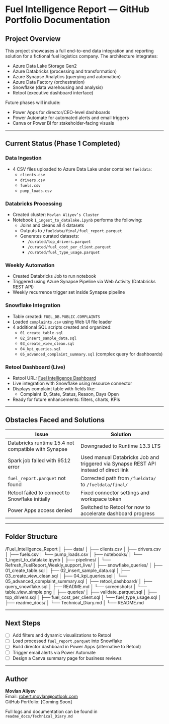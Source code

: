 # Fuel Intelligence Report — GitHub Portfolio Documentation

## Project Overview

This project showcases a full end-to-end data integration and reporting solution for a fictional fuel logistics company. The architecture integrates:

- Azure Data Lake Storage Gen2  
- Azure Databricks (processing and transformation)  
- Azure Synapse Analytics (querying and automation)  
- Azure Data Factory (orchestration)  
- Snowflake (data warehousing and analysis)  
- Retool (executive dashboard interface)

Future phases will include:

- Power Apps for director/CEO-level dashboards  
- Power Automate for automated alerts and email triggers  
- Canva or Power BI for stakeholder-facing visuals

---

## Current Status (Phase 1 Completed)

### Data Ingestion

- 4 CSV files uploaded to Azure Data Lake under container `fueldata`:
  - `clients.csv`
  - `drivers.csv`
  - `fuels.csv`
  - `pump_loads.csv`

### Databricks Processing

- Created cluster: `Movlan Aliyev’s Cluster`
- Notebook `1_ingest_to_datalake.ipynb` performs the following:
  - Joins and cleans all 4 datasets
  - Outputs to `/fueldata/final/fuel_report.parquet`
  - Generates curated datasets:
    - `/curated/top_drivers.parquet`
    - `/curated/fuel_cost_per_client.parquet`
    - `/curated/fuel_type_usage.parquet`

### Weekly Automation

- Created Databricks Job to run notebook  
- Triggered using Azure Synapse Pipeline via Web Activity (Databricks REST API)  
- Weekly recurrence trigger set inside Synapse pipeline  

### Snowflake Integration

- Table created: `FUEL_DB.PUBLIC.COMPLAINTS`
- Loaded `complaints.csv` using Web UI file loader  
- 4 additional SQL scripts created and organized:
  - `01_create_table.sql`
  - `02_insert_sample_data.sql`
  - `03_create_view_clean.sql`
  - `04_kpi_queries.sql`
  - `05_advanced_complaint_summary.sql` (complex query for dashboards)

### Retool Dashboard (Live)

- Retool URL: [Fuel Intelligence Dashboard](https://aliyevm.retool.com/apps/eea905a4-299d-11f0-952f-e37a8dc5f852/Fuel%20Intelligence%20Dashboard/page1)
- Live integration with Snowflake using resource connector  
- Displays complaint table with fields like:
  - Complaint ID, State, Status, Reason, Days Open
- Ready for future enhancements: filters, charts, KPIs

---

## Obstacles Faced and Solutions

| Issue                                                       | Solution                                                                                               |
| ----------------------------------------------------------- | -------------------------------------------------------------------------------------------------------- |
| Databricks runtime 15.4 not compatible with Synapse         | Downgraded to Runtime 13.3 LTS                                                                           |
| Spark job failed with 9512 error                            | Used manual Databricks Job and triggered via Synapse REST API instead of direct link                    |
| `fuel_report.parquet` not found                             | Corrected path from `/fueldata/` to `/fueldata/final/`                                                  |
| Retool failed to connect to Snowflake initially             | Fixed connector settings and workspace token                                                             |
| Power Apps access denied                                    | Switched to Retool for now to accelerate dashboard progress                                              |

---

## Folder Structure

/Fuel_Intelligence_Report
│
├── data/
│ ├── clients.csv
│ ├── drivers.csv
│ ├── fuels.csv
│ └── pump_loads.csv
│
├── notebooks/
│ └── 1_ingest_to_datalake.ipynb
│
├── pipelines/
│ └── Refresh_FuelReport_Weekly_support_live/
│
├── snowflake_queries/
│ ├── 01_create_table.sql
│ ├── 02_insert_sample_data.sql
│ ├── 03_create_view_clean.sql
│ ├── 04_kpi_queries.sql
│ └── 05_advanced_complaint_summary.sql
│
├── retool_dashboard/
│ ├── query_snowflake.sql
│ ├── README.md
│ └── screenshots/
│ └── table_view_simple.png
│
├── queries/
│ ├── validate_parquet.sql
│ ├── top_drivers.sql
│ ├── fuel_cost_per_client.sql
│ └── fuel_type_usage.sql
│
├── readme_docs/
│ └── Technical_Diary.md
│
└── README.md

---

## Next Steps

- [ ] Add filters and dynamic visualizations to Retool  
- [ ] Load processed `fuel_report.parquet` into Snowflake  
- [ ] Build director dashboard in Power Apps (alternative to Retool)  
- [ ] Trigger email alerts via Power Automate  
- [ ] Design a Canva summary page for business reviews  

---

## Author

**Movlan Aliyev**  
Email: robert.movlan@outlook.com  
GitHub Portfolio: [Coming Soon]

Full logs and documentation can be found in `readme_docs/Technical_Diary.md`